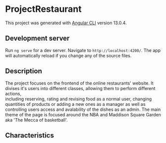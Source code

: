 # ProjectRestaurant

This project was generated with [Angular CLI](https://github.com/angular/angular-cli) version 13.0.4.

## Development server

Run `ng serve` for a dev server. Navigate to `http://localhost:4200/`. The app will automatically reload if you change any of the source files.

## Description

The project focuses on the frontend of the online restaurants' website. It divises it's users into different classes, allowing them to perform different actions,  
including reserving, rating and revising food as a normal user, changing quantities of products or adding a new ones as a manager as well as controlling users access and avalability of the dishes as an admin. The main theme of the page is focused around the NBA and Maddison Square Garden aka 'The Mecca of basketball'.

## Characteristics

